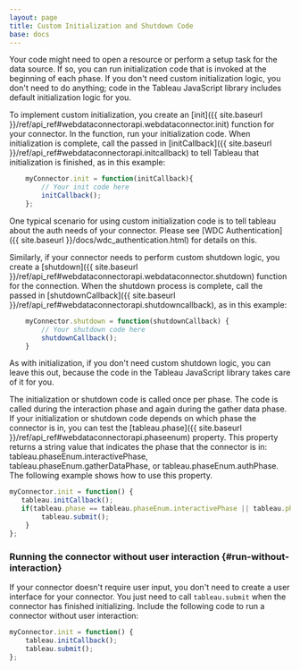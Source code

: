 ```yaml
---
layout: page
title: Custom Initialization and Shutdown Code
base: docs
---
```


Your code might need to open a resource or perform a setup task for the
data source. If so, you can run initialization code that is invoked at
the beginning of each phase. If you don't need custom initialization
logic, you don't need to do anything; code in the Tableau JavaScript
library includes default initialization logic for you.

To implement custom initialization, you create an
[init]({{ site.baseurl }}/ref/api_ref#webdataconnectorapi.webdataconnector.init) function for your connector. In the
function, run your initialization code. When initialization is complete,
call the passed in [initCallback]({{ site.baseurl }}/ref/api_ref#webdataconnectorapi.initcallback)
to tell Tableau that initialization is finished, as in this example:

```js
    myConnector.init = function(initCallback){
        // Your init code here
        initCallback();
    };
```

One typical scenario for using custom initialization code is to tell tableau about 
the auth needs of your connector.  Please see
[WDC Authentication]({{ site.baseurl }}/docs/wdc_authentication.html)
for details on this.

Similarly, if your connector needs to perform custom shutdown logic, you
create a [shutdown]({{ site.baseurl }}/ref/api_ref#webdataconnectorapi.webdataconnector.shutdown) function for the
connection. When the shutdown process is complete, call the passed in 
[shutdownCallback]({{ site.baseurl }}/ref/api_ref#webdataconnectorapi.shutdowncallback),
as in this example:

```js
    myConnector.shutdown = function(shutdownCallback) {
        // Your shutdown code here
        shutdownCallback();
    }
```

As with initialization, if you don't need custom shutdown logic, you can
leave this out, because the code in the Tableau JavaScript library takes
care of it for you.

The initialization or shutdown code is called once per phase. The code
is called during the interaction phase and again during the
gather data phase. If your initialization or shutdown code depends on
which phase the connector is in, you can test the
[tableau.phase]({{ site.baseurl }}/ref/api_ref#webdataconnectorapi.phaseenum) property. This
property returns a string value that indicates the phase that the
connector is in: <span
class="api-command-ref">tableau.phaseEnum.interactivePhase</span>, <span
class="api-command-ref">tableau.phaseEnum.gatherDataPhase</span>, or
<span class="api-command-ref">tableau.phaseEnum.authPhase</span>. The
following example shows how to use this property.

```js
myConnector.init = function() {
   tableau.initCallback();
   if(tableau.phase == tableau.phaseEnum.interactivePhase || tableau.phase == tableau.phaseEnum.authPhase) {
        tableau.submit();
    }
};
```

### Running the connector without user interaction {#run-without-interaction}

If your connector doesn't require user input, you don't need to create a user interface for your connector. You just need to call `tableau.submit` when the connector has finished initializing. Include the following code to run a connector without user interaction:

```js
myConnector.init = function() {
    tableau.initCallback();
    tableau.submit();
};
```

